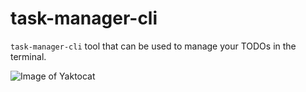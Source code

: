 # task-manager-cli

`task-manager-cli` tool that can be used to manage your TODOs in the terminal.


![Image of Yaktocat](https://imgur.com/GaUM5E8)
